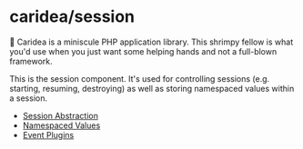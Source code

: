 # caridea/session

🍤 Caridea is a miniscule PHP application library. This shrimpy fellow is what you'd use when you just want some helping hands and not a full-blown framework.

This is the session component. It's used for controlling sessions (e.g. starting, resuming, destroying) as well as storing namespaced values within a session.

* [Session Abstraction](01-session.md)
* [Namespaced Values](02-values.md)
* [Event Plugins](03-plugins.md)
